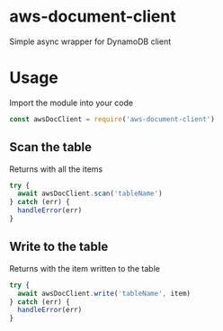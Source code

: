 # aws-document-client
Simple async wrapper for DynamoDB client

# Usage
Import the module into your code
```javascript
const awsDocClient = require('aws-document-client')
```

## Scan the table
Returns with all the items
```javascript
try {
  await awsDocClient.scan('tableName')
} catch (err) {
  handleError(err)
}
```

## Write to the table
Returns with the item written to the table
```javascript
try {
  await awsDocClient.write('tableName', item)
} catch (err) {
  handleError(err)
}
```
